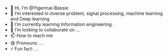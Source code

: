 - 👋 Hi, I’m @Yigermal-Bassie
- 👀 I’m interested in inverse problem, signal processing, machine learning and Deep learning 
- 🌱 I’m currently learning Information engineering.
- 💞️ I’m looking to collaborate on ...
- 📫 How to reach me 
- 😄 Pronouns: ...
- ⚡ Fun fact: ...

<!---
Yigermal-Bassie/Yigermal-Bassie is a ✨ special ✨ repository because its `README.md` (this file) appears on your GitHub profile.
You can click the Preview link to take a look at your changes.
--->
